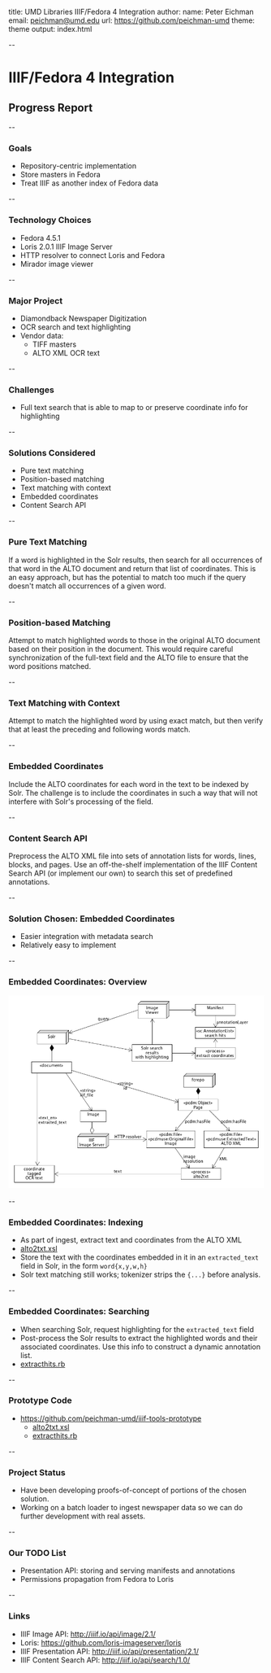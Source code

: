 title: UMD Libraries IIIF/Fedora 4 Integration
author:
  name: Peter Eichman
  email: peichman@umd.edu
  url: https://github.com/peichman-umd
theme: theme
output: index.html

--

# IIIF/Fedora 4 Integration

## Progress Report

--

### Goals

- Repository-centric implementation
- Store masters in Fedora
- Treat IIIF as another index of Fedora data

--

### Technology Choices

- Fedora 4.5.1
- Loris 2.0.1 IIIF Image Server
- HTTP resolver to connect Loris and Fedora
- Mirador image viewer

--

### Major Project

- Diamondback Newspaper Digitization
- OCR search and text highlighting
- Vendor data:
  - TIFF masters
  - ALTO XML OCR text

--

### Challenges

- Full text search that is able to map to or preserve coordinate info for highlighting

--

### Solutions Considered

- Pure text matching
- Position-based matching
- Text matching with context
- Embedded coordinates
- Content Search API

--

### Pure Text Matching

If a word is highlighted in the Solr results, then search for all occurrences of that word in the ALTO document and return that list of coordinates. This is an easy approach, but has the potential to match too much if the query doesn't match all occurrences of a given word.

--

### Position-based Matching

Attempt to match highlighted words to those in the original ALTO document based on their position in the document. This would require careful synchronization of the full-text field and the ALTO file to ensure that the word positions matched.

--

### Text Matching with Context

Attempt to match the highlighted word by using exact match, but then verify that at least the preceding and following words match.

--

### Embedded Coordinates

Include the ALTO coordinates for each word in the text to be indexed by Solr. The challenge is to include the coordinates in such a way that will not interfere with Solr's processing of the field.

--

### Content Search API

Preprocess the ALTO XML file into sets of annotation lists for words, lines, blocks, and pages. Use an off-the-shelf implementation of the IIIF Content Search API (or implement our own) to search this set of predefined annotations.

--

### Solution Chosen: Embedded Coordinates

- Easier integration with metadata search
- Relatively easy to implement

--

### Embedded Coordinates: Overview

![OCR Search](iiif-ocr-search.png)

--

### Embedded Coordinates: Indexing

- As part of ingest, extract text and coordinates from the ALTO XML
- [alto2txt.xsl](https://github.com/peichman-umd/iiif-tools-prototype/blob/master/alto2txt.xsl)
- Store the text with the coordinates embedded in it in an `extracted_text` field in Solr, in the form `word{x,y,w,h}`
- Solr text matching still works; tokenizer strips the `{...}` before analysis.

--

### Embedded Coordinates: Searching

- When searching Solr, request highlighting for the `extracted_text` field
- Post-process the Solr results to extract the highlighted words and their associated coordinates. Use this info to construct a dynamic annotation list.
- [extracthits.rb](https://github.com/peichman-umd/iiif-tools-prototype/blob/master/extracthits.rb)

--

### Prototype Code

- <https://github.com/peichman-umd/iiif-tools-prototype>
  - [alto2txt.xsl](https://github.com/peichman-umd/iiif-tools-prototype/blob/master/alto2txt.xsl)
  - [extracthits.rb](https://github.com/peichman-umd/iiif-tools-prototype/blob/master/extracthits.rb)

--

### Project Status

- Have been developing proofs-of-concept of portions of the chosen solution.
- Working on a batch loader to ingest newspaper data so we can do further development with real assets.

--

### Our TODO List

- Presentation API: storing and serving manifests and annotations
- Permissions propagation from Fedora to Loris

--

### Links

- IIIF Image API: <http://iiif.io/api/image/2.1/>
- Loris: <https://github.com/loris-imageserver/loris>
- IIIF Presentation API: <http://iiif.io/api/presentation/2.1/>
- IIIF Content Search API: <http://iiif.io/api/search/1.0/>
